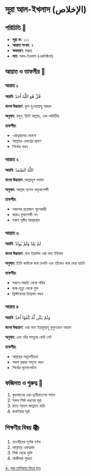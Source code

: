 # সূরা আল-ইখলাস (الإخلاص)

## পরিচিতি 📝
- **সূরা নং**: ১১২
- **আয়াত সংখ্যা**: ৪
- **অবতরণ**: মক্কায়
- **নাম**: আল-ইখলাস (একনিষ্ঠতা)

## আয়াত ও তাফসীর 📖

### আয়াত ১
**আরবি**:
قُلْ هُوَ اللَّهُ أَحَدٌ

**বাংলা উচ্চারণ**:
কুল হুওয়াল্লাহু আহাদ

**অনুবাদ**:
বলুন, তিনি আল্লাহ, এক-অদ্বিতীয়

**তাফসীর**:
- একত্ববাদের ঘোষণা
- আল্লাহর একত্বের প্রমাণ
- শির্কের খণ্ডন

### আয়াত ২
**আরবি**:
اللَّهُ الصَّمَدُ

**বাংলা উচ্চারণ**:
আল্লাহুস সামাদ

**অনুবাদ**:
আল্লাহ হলেন অমুখাপেক্ষী

**তাফসীর**:
- সকলের প্রয়োজন পূরণকারী
- কারও মুখাপেক্ষী নন
- সকল সৃষ্টির আশ্রয়স্থল

### আয়াত ৩
**আরবি**:
لَمْ يَلِدْ وَلَمْ يُولَدْ

**বাংলা উচ্চারণ**:
লাম ইয়ালিদ ওয়া লাম ইউলাদ

**অনুবাদ**:
তিনি কাউকে জন্ম দেননি এবং তাঁকেও জন্ম দেয়া হয়নি

**তাফসীর**:
- সন্তান-সন্ততি থেকে পবিত্র
- জন্ম-মৃত্যু থেকে মুক্ত
- খ্রিস্টানদের ত্রিত্ববাদ খণ্ডন

### আয়াত ৪
**আরবি**:
وَلَمْ يَكُن لَّهُ كُفُوًا أَحَدٌ

**বাংলা উচ্চারণ**:
ওয়া লাম ইয়াকুল্লাহু কুফুওয়ান আহাদ

**অনুবাদ**:
এবং তাঁর সমতুল্য কেউ নেই

**তাফসীর**:
- আল্লাহর অতুলনীয়তা
- সকল প্রকার সাদৃশ্য খণ্ডন
- শির্কের মূলোৎপাটন

## ফজিলত ও গুরুত্ব 🌟
1. কুরআনের এক-তৃতীয়াংশের সমান
2. সকল শির্ক খণ্ডনের সূরা
3. রাতে পড়লে জান্নাতে বাড়ি
4. রুকইয়ার সূরা

## শিক্ষণীয় বিষয় 📚
1. তাওহীদের পূর্ণাঙ্গ বর্ণনা
2. আল্লাহর একত্ববাদ
3. শির্ক থেকে মুক্তি
4. আকীদার শুদ্ধতা

[← সূরা তালিকায় ফিরে যান](../quran-bangla.md) 